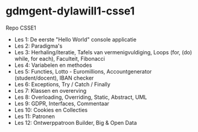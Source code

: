 # gdmgent-dylawill1-csse1
Repo CSSE1

- Les 1: De eerste "Hello World" console applicatie
- Les 2: Paradigma's
- Les 3: Herhaling/iteratie, Tafels van vermenigvuldiging, Loops (for, (do) while, for each), Faculteit, Fibonacci
- Les 4: Variabelen en methodes
- Les 5: Functies, Lotto - Euromillions, Accountgenerator (student/docent), IBAN checker
- Les 6: Exceptions, Try / Catch / Finally
- Les 7: Klassen en overerving
- Les 8: Overloading, Overriding, Static, Abstract, UML
- Les 9: GDPR, Interfaces, Commentaar
- Les 10: Cookies en Collecties
- Les 11: Patronen
- Les 12: Ontwerppatroon Builder, Big & Open Data